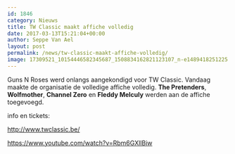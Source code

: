 ```yaml
---
id: 1846
category: Nieuws
title: TW Classic maakt affiche volledig
date: 2017-03-13T15:21:04+00:00
author: Seppe Van Ael
layout: post
permalink: /news/tw-classic-maakt-affiche-volledig/
image: 17309521_10154446582345687_1508834162821123107_n-e1489418251225.jpg
---
```

Guns N Roses werd onlangs aangekondigd voor TW Classic. Vandaag maakte de organisatie de volledige affiche volledig. **The Pretenders**, **Wolfmother**, **Channel Zero** en **Fleddy Melculy** werden aan de affiche toegevoegd.

info en tickets:

http://www.twclassic.be/

<https://www.youtube.com/watch?v=Rbm6GXllBiw>

&nbsp;